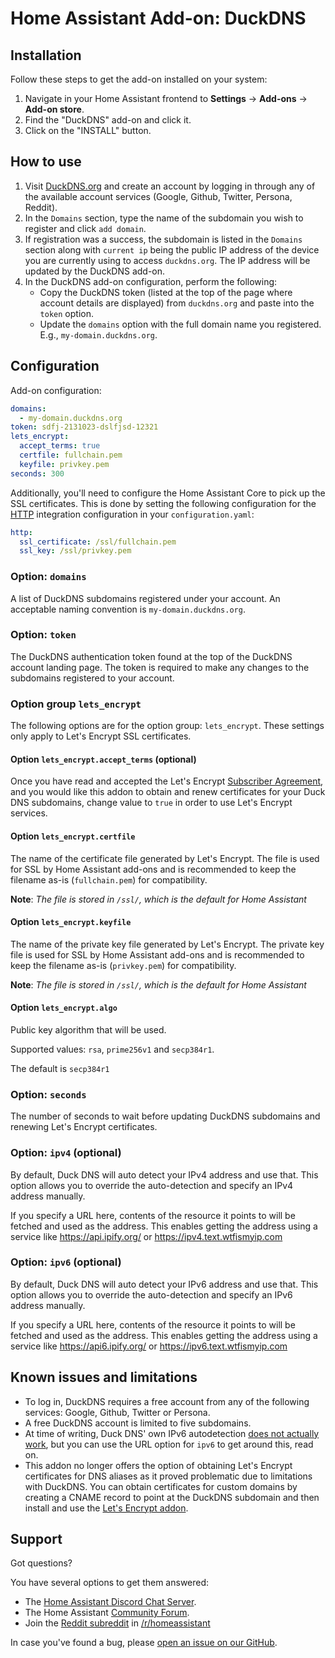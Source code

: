 # Home Assistant Add-on: DuckDNS

## Installation

Follow these steps to get the add-on installed on your system:

1. Navigate in your Home Assistant frontend to **Settings** -> **Add-ons** -> **Add-on store**.
2. Find the "DuckDNS" add-on and click it.
3. Click on the "INSTALL" button.

## How to use

1. Visit [DuckDNS.org](https://www.duckdns.org/) and create an account by logging in through any of the available account services (Google, Github, Twitter, Persona, Reddit).
2. In the `Domains` section, type the name of the subdomain you wish to register and click `add domain`.
3. If registration was a success, the subdomain is listed in the `Domains` section along with `current ip` being the public IP address of the device you are currently using to access `duckdns.org`. The IP address will be updated by the DuckDNS add-on.
4. In the DuckDNS add-on configuration, perform the following:
   - Copy the DuckDNS token (listed at the top of the page where account details are displayed) from `duckdns.org` and paste into the `token` option.
   - Update the `domains` option with the full domain name you registered. E.g., `my-domain.duckdns.org`.

## Configuration

Add-on configuration:

```yaml
domains:
  - my-domain.duckdns.org
token: sdfj-2131023-dslfjsd-12321
lets_encrypt:
  accept_terms: true
  certfile: fullchain.pem
  keyfile: privkey.pem
seconds: 300
```

Additionally, you'll need to configure the Home Assistant Core to pick up the SSL certificates. This is done by setting the following configuration for the [HTTP][HTTP] integration configuration in your `configuration.yaml`:

```yaml
http:
  ssl_certificate: /ssl/fullchain.pem
  ssl_key: /ssl/privkey.pem
```

### Option: `domains`

A list of DuckDNS subdomains registered under your account. An acceptable naming convention is `my-domain.duckdns.org`.

### Option: `token`

The DuckDNS authentication token found at the top of the DuckDNS account landing page. The token is required to make any changes to the subdomains registered to your account.

### Option group `lets_encrypt`

The following options are for the option group: `lets_encrypt`. These settings only apply to Let's Encrypt SSL certificates.

#### Option `lets_encrypt.accept_terms` (optional)

Once you have read and accepted the Let's Encrypt [Subscriber Agreement](https://letsencrypt.org/repository/), and you would like this addon to obtain and renew certificates for your Duck DNS subdomains, change value to `true` in order to use Let's Encrypt services.

#### Option `lets_encrypt.certfile`

The name of the certificate file generated by Let's Encrypt. The file is used for SSL by Home Assistant add-ons and is recommended to keep the filename as-is (`fullchain.pem`) for compatibility.

**Note**: _The file is stored in `/ssl/`, which is the default for Home Assistant_

#### Option `lets_encrypt.keyfile`

The name of the private key file generated by Let's Encrypt. The private key file is used for SSL by Home Assistant add-ons and is recommended to keep the filename as-is (`privkey.pem`) for compatibility.

**Note**: _The file is stored in `/ssl/`, which is the default for Home Assistant_

#### Option `lets_encrypt.algo`

Public key algorithm that will be used.

Supported values: `rsa`, `prime256v1` and `secp384r1`.

The default is `secp384r1`

### Option: `seconds`

The number of seconds to wait before updating DuckDNS subdomains and renewing Let's Encrypt certificates.

### Option: `ipv4` (optional)

By default, Duck DNS will auto detect your IPv4 address and use that.
This option allows you to override the auto-detection and specify an
IPv4 address manually.

If you specify a URL here, contents of the resource it points to will be
fetched and used as the address. This enables getting the address using
a service like https://api.ipify.org/ or https://ipv4.text.wtfismyip.com

### Option: `ipv6` (optional)

By default, Duck DNS will auto detect your IPv6 address and use that.
This option allows you to override the auto-detection and specify an
IPv6 address manually.

If you specify a URL here, contents of the resource it points to will be
fetched and used as the address. This enables getting the address using
a service like https://api6.ipify.org/ or https://ipv6.text.wtfismyip.com

## Known issues and limitations

- To log in, DuckDNS requires a free account from any of the following services: Google, Github, Twitter or Persona.
- A free DuckDNS account is limited to five subdomains.
- At time of writing, Duck DNS' own IPv6 autodetection
  [does not actually work][duckdns-faq], but you can use the URL option
  for `ipv6` to get around this, read on.
- This addon no longer offers the option of obtaining Let's Encrypt certificates for DNS aliases as it proved problematic due to limitations with DuckDNS.
  You can obtain certificates for custom domains by creating a CNAME record to point at the DuckDNS subdomain and then install and use the [Let's Encrypt addon](https://github.com/home-assistant/addons/tree/master/letsencrypt).

## Support

Got questions?

You have several options to get them answered:

- The [Home Assistant Discord Chat Server][discord].
- The Home Assistant [Community Forum][forum].
- Join the [Reddit subreddit][reddit] in [/r/homeassistant][reddit]

In case you've found a bug, please [open an issue on our GitHub][issue].

[discord]: https://discord.gg/c5DvZ4e
[forum]: https://community.home-assistant.io
[issue]: https://github.com/home-assistant/addons/issues
[reddit]: https://reddit.com/r/homeassistant
[duckdns-faq]: https://www.duckdns.org/faqs.jsp
[HTTP]: https://www.home-assistant.io/integrations/http/
